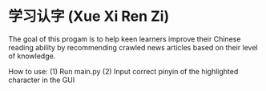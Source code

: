 # 学习认字 (Xue Xi Ren Zi)
 The goal of this progam is to help keen learners improve their Chinese reading ability by recommending crawled news articles based on their level of knowledge.

How to use:
(1) Run main.py
(2) Input correct pinyin of the highlighted character in the GUI
